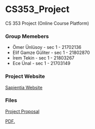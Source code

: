 # CS353_Project
CS 353 Project (Online Course Platform)

### Group Memebers
  - Ömer Ünlüsoy 	       - sec 1 - 21702136  
  - Elif Gamze Güliter   - sec 1 - 21802870  
  - İrem Tekin		       - sec 1 - 21803267  
  - Ece Ünal			       - sec 1 - 21703149  

### Project Website
[Sapientia Website](https://sapientia-course-platform.github.io/CS353_Project/)

### Files
[Project Proposal](https://github.com/Sapientia-Course-Platform/CS353_Project/blob/main/Reports/Project%20Proposal.pdf)

<a href="https://github.com/Sapientia-Course-Platform/CS353_Project/blob/main/Reports/Project%20Proposal.pdf" target="_blank">PDF.</a>

